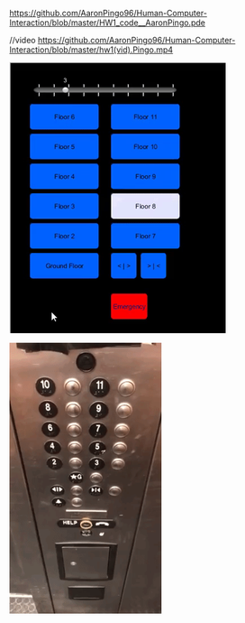 

https://github.com/AaronPingo96/Human-Computer-Interaction/blob/master/HW1_code__AaronPingo.pde

//video
https://github.com/AaronPingo96/Human-Computer-Interaction/blob/master/hw1(vid).Pingo.mp4


![project_Gif_Aaron](https://github.com/AaronPingo96/Human-Computer-Interaction/blob/master/hw1.Pingo.gif)


![Elevator_Gif_Aaron](https://github.com/AaronPingo96/Human-Computer-Interaction/blob/master/hw1.elevator.gif)
